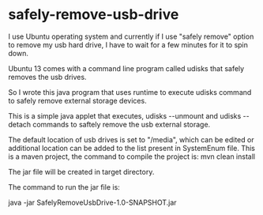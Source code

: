 safely-remove-usb-drive
=======================

I use Ubuntu operating system and currently if I use "safely remove" option to remove my usb hard drive, I have to wait for a few minutes for it to spin down.

Ubuntu 13 comes with a command line program called udisks that safely removes the usb drives.

So I wrote this java program that uses runtime to execute udisks command to safely remove external storage devices.

This is a simple java applet that executes, udisks --unmount and udisks --detach commands to saftely remove the usb external storage.

The default location of usb drives is set to "/media", which can be edited or additional location can be added to the list present in SystemEnum file. 
This is a maven project, the command to compile the project is:
mvn clean install

The jar file will be created in target directory.

The command to run the jar file is:

java -jar SafelyRemoveUsbDrive-1.0-SNAPSHOT.jar

